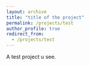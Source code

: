 ```yaml
---
layout: archive
title: "title of the project"
permalink: /projects/test
author_profile: true
redirect_from:
  - /projects/test
---
```


A test project u see.
